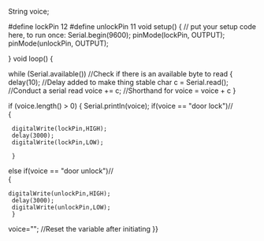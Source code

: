 String voice;

#define lockPin 12
#define unlockPin 11
void setup() 
{                                            // put your setup code here, to run once:
  Serial.begin(9600);
  pinMode(lockPin, OUTPUT);
  pinMode(unlockPin, OUTPUT);
 
}
void loop() {
 
  while (Serial.available())   //Check if there is an available byte to read
  {                            
  delay(10);                   //Delay added to make thing stable
  char c = Serial.read();      //Conduct a serial read
  voice += c;                  //Shorthand for voice = voice + c
  } 

  if (voice.length() > 0) {
    Serial.println(voice);
  if(voice == "door lock")//                             
     {
   
     digitalWrite(lockPin,HIGH);
     delay(3000);
     digitalWrite(lockPin,LOW);
    
     }  
  else if(voice == "door unlock")//                              
     {
    
    digitalWrite(unlockPin,HIGH);
     delay(3000);
     digitalWrite(unlockPin,LOW);
     }
 voice="";                                                       //Reset the variable after initiating
  }}


